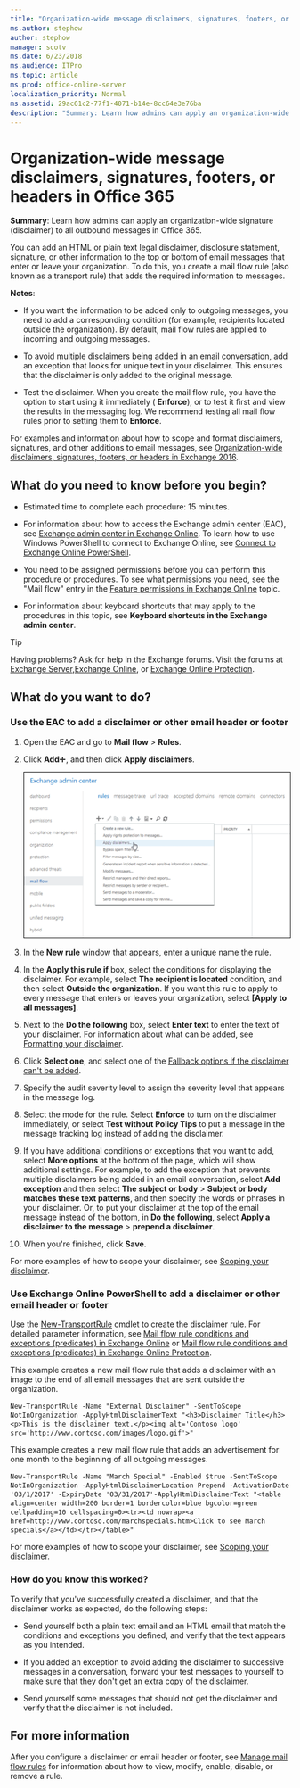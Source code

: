 ```yaml
---
title: "Organization-wide message disclaimers, signatures, footers, or headers in Office 365"
ms.author: stephow
author: stephow
manager: scotv
ms.date: 6/23/2018
ms.audience: ITPro
ms.topic: article
ms.prod: office-online-server
localization_priority: Normal
ms.assetid: 29ac61c2-77f1-4071-b14e-8cc64e3e76ba
description: "Summary: Learn how admins can apply an organization-wide signature (disclaimer) to all outbound messages in Office 365."
---
```


# Organization-wide message disclaimers, signatures, footers, or headers in Office 365

 **Summary**: Learn how admins can apply an organization-wide signature (disclaimer) to all outbound messages in Office 365.
  
You can add an HTML or plain text legal disclaimer, disclosure statement, signature, or other information to the top or bottom of email messages that enter or leave your organization. To do this, you create a mail flow rule (also known as a transport rule) that adds the required information to messages.
  
 **Notes**:
  
- If you want the information to be added only to outgoing messages, you need to add a corresponding condition (for example, recipients located outside the organization). By default, mail flow rules are applied to incoming and outgoing messages.
    
- To avoid multiple disclaimers being added in an email conversation, add an exception that looks for unique text in your disclaimer. This ensures that the disclaimer is only added to the original message.
    
- Test the disclaimer. When you create the mail flow rule, you have the option to start using it immediately ( **Enforce**), or to test it first and view the results in the messaging log. We recommend testing all mail flow rules prior to setting them to **Enforce**.
    
For examples and information about how to scope and format disclaimers, signatures, and other additions to email messages, see [Organization-wide disclaimers, signatures, footers, or headers in Exchange 2016](http://technet.microsoft.com/library/e45e33c9-e53b-427c-ada5-70901bc399b8.aspx).
  
## What do you need to know before you begin?

- Estimated time to complete each procedure: 15 minutes.
    
- For information about how to access the Exchange admin center (EAC), see [Exchange admin center in Exchange Online](../../exchange-admin-center.md). To learn how to use Windows PowerShell to connect to Exchange Online, see [Connect to Exchange Online PowerShell](https://go.microsoft.com/fwlink/p/?linkid=396554). 
    
- You need to be assigned permissions before you can perform this procedure or procedures. To see what permissions you need, see the "Mail flow" entry in the [Feature permissions in Exchange Online](../../permissions-exo/feature-permissions.md) topic. 
    
- For information about keyboard shortcuts that may apply to the procedures in this topic, see **Keyboard shortcuts in the Exchange admin center**.
    
> [!TIP]
> Having problems? Ask for help in the Exchange forums. Visit the forums at [Exchange Server](https://go.microsoft.com/fwlink/p/?linkId=60612),[Exchange Online](https://go.microsoft.com/fwlink/p/?linkId=267542), or [Exchange Online Protection](https://go.microsoft.com/fwlink/p/?linkId=285351). 
  
## What do you want to do?

### Use the EAC to add a disclaimer or other email header or footer

1. Open the EAC and go to **Mail flow** \> **Rules**.
    
2. Click **Add**![Add Icon](../../media/ITPro_EAC_AddIcon.gif), and then click **Apply disclaimers**.
    
    ![In the Exchange admin center, click Mal flow \> Rules \> Add  to create a rule](../../media/ee818b31-f5a5-40cc-9fe5-6c04f4120716.png)
  
3. In the **New rule** window that appears, enter a unique name the rule. 
    
4. In the **Apply this rule if** box, select the conditions for displaying the disclaimer. For example, select **The recipient is located** condition, and then select **Outside the organization**. If you want this rule to apply to every message that enters or leaves your organization, select **[Apply to all messages]**.
    
5. Next to the **Do the following** box, select **Enter text** to enter the text of your disclaimer. For information about what can be added, see [Formatting your disclaimer](http://technet.microsoft.com/library/e45e33c9-e53b-427c-ada5-70901bc399b8.aspx#FormatDisclaimer).
    
6. Click **Select one**, and select one of the [Fallback options if the disclaimer can't be added](http://technet.microsoft.com/library/e45e33c9-e53b-427c-ada5-70901bc399b8.aspx#FallbackOptions).
    
7. Specify the audit severity level to assign the severity level that appears in the message log.
    
8. Select the mode for the rule. Select **Enforce** to turn on the disclaimer immediately, or select **Test without Policy Tips** to put a message in the message tracking log instead of adding the disclaimer. 
    
9. If you have additional conditions or exceptions that you want to add, select **More options** at the bottom of the page, which will show additional settings. For example, to add the exception that prevents multiple disclaimers being added in an email conversation, select **Add exception** and then select **The subject or body** \> **Subject or body matches these text patterns**, and then specify the words or phrases in your disclaimer. Or, to put your disclaimer at the top of the email message instead of the bottom, in **Do the following**, select **Apply a disclaimer to the message** \> **prepend a disclaimer**.
    
10. When you're finished, click **Save**.
    
For more examples of how to scope your disclaimer, see [Scoping your disclaimer](http://technet.microsoft.com/library/e45e33c9-e53b-427c-ada5-70901bc399b8.aspx#Scoping).
  
### Use Exchange Online PowerShell to add a disclaimer or other email header or footer

Use the [New-TransportRule](http://technet.microsoft.com/library/eb3546bf-ca37-474e-9c22-962fe95af276.aspx) cmdlet to create the disclaimer rule. For detailed parameter information, see [Mail flow rule conditions and exceptions (predicates) in Exchange Online](conditions-and-exceptions.md) or [Mail flow rule conditions and exceptions (predicates) in Exchange Online Protection](http://technet.microsoft.com/library/04edeaba-afd4-4207-b2cb-51bcc44e483c.aspx).
  
This example creates a new mail flow rule that adds a disclaimer with an image to the end of all email messages that are sent outside the organization.
  
```
New-TransportRule -Name "External Disclaimer" -SentToScope NotInOrganization -ApplyHtmlDisclaimerText "<h3>Disclaimer Title</h3><p>This is the disclaimer text.</p><img alt='Contoso logo' src='http://www.contoso.com/images/logo.gif'>"
```

This example creates a new mail flow rule that adds an advertisement for one month to the beginning of all outgoing messages.
  
```
New-TransportRule -Name "March Special" -Enabled $true -SentToScope NotInOrganization -ApplyHtmlDisclaimerLocation Prepend -ActivationDate '03/1/2017' -ExpiryDate '03/31/2017'-ApplyHtmlDisclaimerText "<table align=center width=200 border=1 bordercolor=blue bgcolor=green cellpadding=10 cellspacing=0><tr><td nowrap><a href=http://www.contoso.com/marchspecials.htm>Click to see March specials</a></td></tr></table>"
```

For more examples of how to scope your disclaimer, see [Scoping your disclaimer](http://technet.microsoft.com/library/e45e33c9-e53b-427c-ada5-70901bc399b8.aspx#Scoping).
  
### How do you know this worked?

To verify that you've successfully created a disclaimer, and that the disclaimer works as expected, do the following steps:
  
- Send yourself both a plain text email and an HTML email that match the conditions and exceptions you defined, and verify that the text appears as you intended.
    
- If you added an exception to avoid adding the disclaimer to successive messages in a conversation, forward your test messages to yourself to make sure that they don't get an extra copy of the disclaimer.
    
- Send yourself some messages that should not get the disclaimer and verify that the disclaimer is not included.
    
## For more information

After you configure a disclaimer or email header or footer, see [Manage mail flow rules](manage-mail-flow-rules.md) for information about how to view, modify, enable, disable, or remove a rule. 
  

